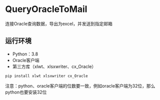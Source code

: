 # QueryOracleToMail
连接Oracle查询数据，导出为excel，并发送到指定邮箱

## 运行环境
* Python：3.8
* Oracle客户端
* 第三方库（xlwt、xlsxwriter、cx_Oracle）

`pip install xlwt xlsxwriter cx_Oracle`

注意：python、oracle客户端的位数要一致，例如oracle客户端为32位，那么python也要安装32位
